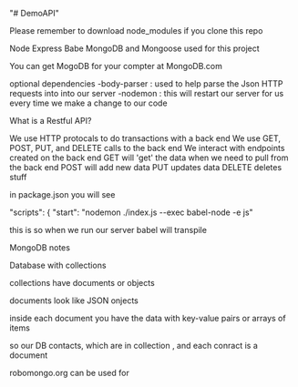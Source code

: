 "# DemoAPI" 

Please remember to download node_modules if you clone this repo

Node Express Babe MongoDB and Mongoose used for this project

You can get MogoDB for your compter at MongoDB.com


optional dependencies 
-body-parser : used to help parse the Json HTTP requests into into our server
-nodemon : this will restart our server for us every time we make a change to our code


What is a Restful API?

We use HTTP protocals to do transactions with a back end
We use GET, POST, PUT, and DELETE calls to the back end
We interact with endpoints created on the back end
    GET will 'get' the data when we need to pull from the back end
    POST will add new data
    PUT updates data
    DELETE deletes stuff 


in package.json you will see

 "scripts": {
    "start": "nodemon ./index.js --exec babel-node -e js"

this is so when we run our server babel will transpile 


MongoDB notes

Database with collections

collections have documents or objects

documents look like JSON onjects

inside each document you have the data with key-value pairs or arrays of items

so our DB contacts, which are in collection , and each conract is a document

robomongo.org can be used for